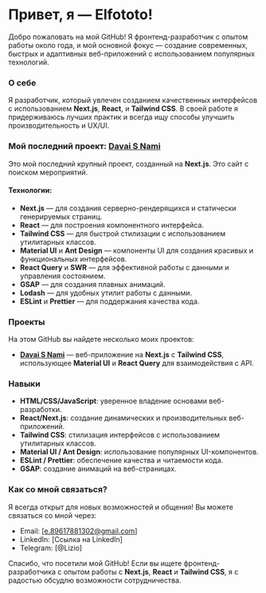# Привет, я — Elfototo!

Добро пожаловать на мой GitHub! Я фронтенд-разработчик с опытом работы около года, и мой основной фокус — создание современных, быстрых и адаптивных веб-приложений с использованием популярных технологий.

### О себе

Я разработчик, который увлечен созданием качественных интерфейсов с использованием **Next.js**, **React**, и **Tailwind CSS**. В своей работе я придерживаюсь лучших практик и всегда ищу способы улучшить производительность и UX/UI.

### Мой последний проект: [Davai S Nami](https://github.com/elfototo/davai-s-nami)

Это мой последний крупный проект, созданный на **Next.js**. Это сайт с поиском мероприятий.

#### Технологии:
- **Next.js** — для создания серверно-рендерящихся и статически генерируемых страниц.
- **React** — для построения компонентного интерфейса.
- **Tailwind CSS** — для быстрой стилизации с использованием утилитарных классов.
- **Material UI** и **Ant Design** — компоненты UI для создания красивых и функциональных интерфейсов.
- **React Query** и **SWR** — для эффективной работы с данными и управления состоянием.
- **GSAP** — для создания плавных анимаций.
- **Lodash** — для удобных утилит работы с данными.
- **ESLint** и **Prettier** — для поддержания качества кода.

### Проекты

На этом GitHub вы найдете несколько моих проектов:

- **[Davai S Nami](https://github.com/elfototo/davai-s-nami)** — веб-приложение на **Next.js** с **Tailwind CSS**, использующее **Material UI** и **React Query** для взаимодействия с API.

### Навыки

- **HTML/CSS/JavaScript**: уверенное владение основами веб-разработки.
- **React/Next.js**: создание динамических и производительных веб-приложений.
- **Tailwind CSS**: стилизация интерфейсов с использованием утилитарных классов.
- **Material UI / Ant Design**: использование популярных UI-компонентов.
- **ESLint / Prettier**: обеспечение качества и читаемости кода.
- **GSAP**: создание анимаций на веб-страницах.

### Как со мной связаться?

Я всегда открыт для новых возможностей и общения! Вы можете связаться со мной через:

- Email: [e.89617881302@gmail.com]
- LinkedIn: [Ссылка на LinkedIn]
- Telegram: [@Lizio]

Спасибо, что посетили мой GitHub! Если вы ищете фронтенд-разработчика с опытом работы с **Next.js**, **React** и **Tailwind CSS**, я с радостью обсудлю возможности сотрудничества.
